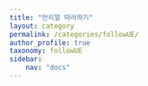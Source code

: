 ```yaml
---
title: "언리얼 따라하기"
layout: category
permalink: /categories/followUE/
author_profile: true
taxonomy: followUE
sidebar:
    nav: "docs"
---
```


